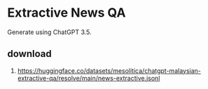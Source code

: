 # Extractive News QA

Generate using ChatGPT 3.5.

## download

1. https://huggingface.co/datasets/mesolitica/chatgpt-malaysian-extractive-qa/resolve/main/news-extractive.jsonl